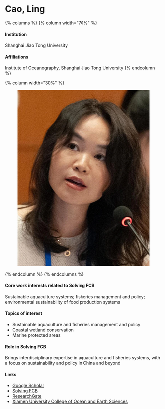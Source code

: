 # Cao, Ling

{% columns %}
{% column width="70%" %}
#### Institution

Shanghai Jiao Tong University

#### Affiliations

Institute of Oceanography, Shanghai Jiao Tong University
{% endcolumn %}

{% column width="30%" %}
<figure><img src="https://raw.githubusercontent.com/Solving-FCB/docs/refs/heads/main/.img/cao-l.webp" alt=""></figure>
{% endcolumn %}
{% endcolumns %}

#### Core work interests related to Solving FCB

Sustainable aquaculture systems; fisheries management and policy; environmental sustainability of food production systems

#### Topics of interest

* Sustainable aquaculture and fisheries management and policy
* Coastal wetland conservation
* Marine protected areas

#### Role in Solving FCB

Brings interdisciplinary expertise in aquaculture and fisheries systems, with a focus on sustainability and policy in China and beyond

#### Links

* [Google Scholar](https://scholar.google.com/citations?user=7oXJqyoAAAAJ)
* [Solving FCB](https://solvingfcb.org/people/ling-cao/)
* [ResearchGate](https://www.researchgate.net/profile/Ling-Cao-6)
* [Xiamen University College of Ocean and Earth Sciences](https://coe.xmu.edu.cn/English/People/Faculty/201901/t20190115_365313.htm)
